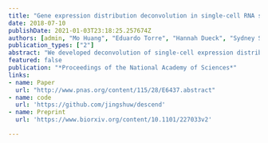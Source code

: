 ```yaml
---
title: "Gene expression distribution deconvolution in single-cell RNA sequencing"
date: 2018-07-10
publishDate: 2021-01-03T23:18:25.257674Z
authors: [admin, "Mo Huang", "Eduardo Torre", "Hannah Dueck", "Sydney Shaffer", "John Murray", "Arjun Raj", "Mingyao Li", "Nancy R. Zhang"]
publication_types: ["2"]
abstract: "We developed deconvolution of single-cell expression distribution (DESCEND), a method to recover cross-cell distribution of the true gene expression level from observed counts in single-cell RNA sequencing, allowing adjustment of known confounding cell-level factors. With the recovered distribution, DESCEND provides reliable estimates of distribution-based measurements, such as the dispersion of true gene expression and the probability that true gene expression is positive. This is important, as with better estimates of these measurements, DESCEND clarifies and improves many downstream analyses including finding differentially expressed genes, identifying cell types, and selecting differentiation markers. Another contribution is that we verified using nine public datasets a simple “Poisson-alpha” noise model for the technical noise of unique molecular identifier-based single-cell RNA-sequencing data, clarifying the current intense debate on this issue."
featured: false
publication: "*Proceedings of the National Academy of Sciences*"
links:
- name: Paper
  url: "http://www.pnas.org/content/115/28/E6437.abstract"
- name: code
  url: 'https://github.com/jingshuw/descend'
- name: Preprint 
  url: 'https://www.biorxiv.org/content/10.1101/227033v2'

---
```


